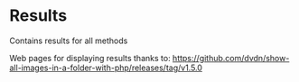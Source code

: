 # Results
Contains results for all methods

Web pages for displaying results
thanks to: https://github.com/dvdn/show-all-images-in-a-folder-with-php/releases/tag/v1.5.0
